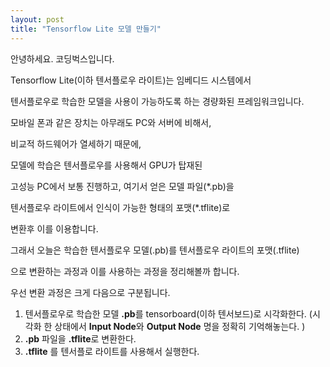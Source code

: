 ```yaml
---
layout: post
title: "Tensorflow Lite 모델 만들기"
---
```


안녕하세요. 코딩벅스입니다. 

Tensorflow Lite(이하 텐서플로우 라이트)는 임베디드 시스템에서 

텐서플로우로 학습한 모델을 사용이 가능하도록 하는 경량화된 프레임워크입니다. 



모바일 폰과 같은 장치는 아무래도 PC와 서버에 비해서, 

비교적 하드웨어가 열세하기 때문에,

모델에 학습은 텐서플로우를 사용해서 GPU가 탑재된 

고성능 PC에서 보통 진행하고, 여기서 얻은 모델 파일(*.pb)을 

텐서플로우 라이트에서 인식이 가능한 형태의 포맷(*.tflite)로 

변환후 이를 이용합니다. 



그래서 오늘은 학습한 텐서플로우 모델(.pb)를 텐서플로우 라이트의 포맷(.tflite)

으로 변환하는 과정과 이를 사용하는 과정을 정리해볼까 합니다. 



우선 변환 과정은 크게 다음으로 구분됩니다. 

1. 텐서플로우로 학습한 모델 **.pb**를 tensorboard(이하 텐서보드)로 시각화한다.
   (시각화 한 상태에서 **Input Node**와 **Output Node** 명을 정확히 기억해놓는다. )
2. **.pb** 파일을 **.tflite**로 변환한다. 
3. **.tflite** 를 텐서플로 라이트를 사용해서 실행한다.

